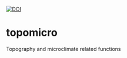 

[![DOI](https://zenodo.org/badge/710891721.svg)](https://doi.org/10.5281/zenodo.14052466)


# topomicro
Topography and microclimate related functions
